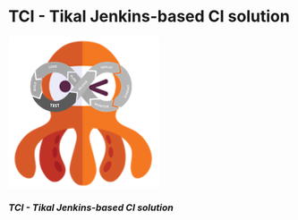 # TCI - Tikal Jenkins-based CI solution

![tci](src/resources/images/tci.png)


### ***TCI - Tikal Jenkins-based CI solution***

